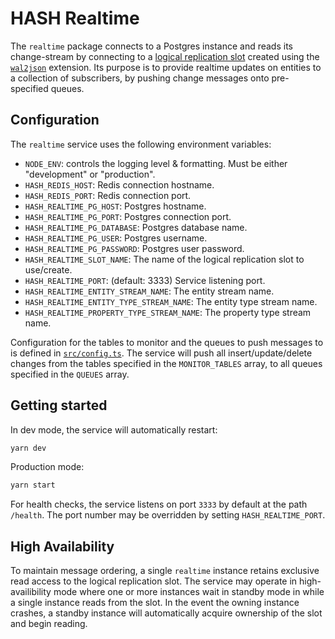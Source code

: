 # HASH Realtime

The `realtime` package connects to a Postgres instance and reads its
change-stream by connecting to a [logical replication slot](https://www.postgresql.org/docs/10/logical-replication.html)
created using the [`wal2json`](https://github.com/eulerto/wal2json) extension. Its purpose
is to provide realtime updates on entities to a collection of subscribers, by pushing
change messages onto pre-specified queues.

## Configuration

The `realtime` service uses the following environment variables:

- `NODE_ENV`: controls the logging level & formatting. Must be either "development"
  or "production".
- `HASH_REDIS_HOST`: Redis connection hostname.
- `HASH_REDIS_PORT`: Redis connection port.
- `HASH_REALTIME_PG_HOST`: Postgres hostname.
- `HASH_REALTIME_PG_PORT`: Postgres connection port.
- `HASH_REALTIME_PG_DATABASE`: Postgres database name.
- `HASH_REALTIME_PG_USER`: Postgres username.
- `HASH_REALTIME_PG_PASSWORD`: Postgres user password.
- `HASH_REALTIME_SLOT_NAME`: The name of the logical replication slot to use/create.
- `HASH_REALTIME_PORT`: (default: 3333) Service listening port.
- `HASH_REALTIME_ENTITY_STREAM_NAME`: The entity stream name.
- `HASH_REALTIME_ENTITY_TYPE_STREAM_NAME`: The entity type stream name.
- `HASH_REALTIME_PROPERTY_TYPE_STREAM_NAME`: The property type stream name.

Configuration for the tables to monitor and the queues to push messages to is defined
in [`src/config.ts`](./src/config.ts). The service will push all insert/update/delete
changes from the tables specified in the `MONITOR_TABLES` array, to all queues specified
in the `QUEUES` array.

## Getting started

In dev mode, the service will automatically restart:

```sh
yarn dev
```

Production mode:

```sh
yarn start
```

For health checks, the service listens on port `3333` by default at the path
`/health`. The port number may be overridden by setting
`HASH_REALTIME_PORT`.

## High Availability

To maintain message ordering, a single `realtime` instance retains exclusive
read access to the logical replication slot. The service may operate in
high-availibility mode where one or more instances wait in standby mode in
while a single instance reads from the slot. In the event the owning instance
crashes, a standby instance will automatically acquire ownership of the slot
and begin reading.
